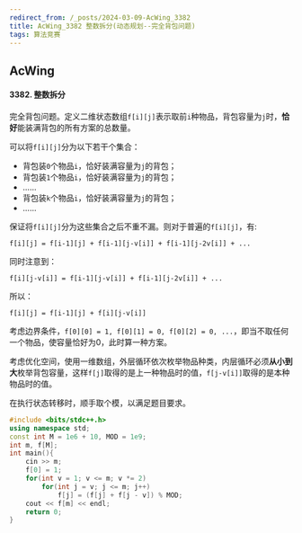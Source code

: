 ```yaml
---
redirect_from: /_posts/2024-03-09-AcWing_3382
title: AcWing_3382 整数拆分(动态规划--完全背包问题)
tags: 算法竞赛
---
```


## AcWing

####  3382. 整数拆分

完全背包问题。定义二维状态数组`f[i][j]`表示取前`i`种物品，背包容量为`j`时，**恰好**能装满背包的所有方案的总数量。

可以将`f[i][j]`分为以下若干个集合：

- 背包装`0`个物品`i`，恰好装满容量为`j`的背包；
- 背包装`1`个物品`i`，恰好装满容量为`j`的背包；
- ......
- 背包装`k`个物品`i`，恰好装满容量为`j`的背包；
- ......

保证将`f[i][j]`分为这些集合之后不重不漏。则对于普遍的`f[i][j]`，有:

`f[i][j] = f[i-1][j] + f[i-1][j-v[i]] + f[i-1][j-2v[i]] + ...`

同时注意到：

`f[i][j-v[i]] = f[i-1][j-v[i]] + f[i-1][j-2v[i]] + ...`

所以：

`f[i][j] = f[i-1][j] + f[i][j-v[i]]`

考虑边界条件，`f[0][0] = 1, f[0][1] = 0, f[0][2] = 0, ...`，即当不取任何一个物品，使容量恰好为0，此时算一种方案。

考虑优化空间，使用一维数组，外层循环依次枚举物品种类，内层循环必须**从小到大**枚举背包容量，这样`f[j]`取得的是上一种物品时的值，`f[j-v[i]]`取得的是本种物品时的值。

在执行状态转移时，顺手取个模，以满足题目要求。

```cpp
#include <bits/stdc++.h>
using namespace std;
const int M = 1e6 + 10, MOD = 1e9;
int m, f[M];
int main(){
    cin >> m;
    f[0] = 1;
    for(int v = 1; v <= m; v *= 2)
        for(int j = v; j <= m; j++)
            f[j] = (f[j] + f[j - v]) % MOD;
    cout << f[m] << endl;
    return 0;
}
```